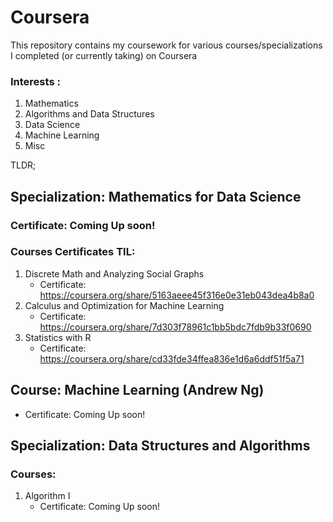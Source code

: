 # Coursera

This repository contains my coursework for various courses/specializations I completed (or currently taking) on Coursera

### Interests :
1. Mathematics
2. Algorithms and Data Structures
3. Data Science
4. Machine Learning
5. Misc

TLDR; 

## Specialization: Mathematics for Data Science
### Certificate: Coming Up soon!

### Courses Certificates TIL:
1. Discrete Math and Analyzing Social Graphs
      - Certificate: https://coursera.org/share/5163aeee45f316e0e31eb043dea4b8a0
2. Calculus and Optimization for Machine Learning
      - Certificate: https://coursera.org/share/7d303f78961c1bb5bdc7fdb9b33f0690
3. Statistics with R
      - Certificate: https://coursera.org/share/cd33fde34ffea836e1d6a6ddf51f5a71

## Course: Machine Learning (Andrew Ng)
- Certificate: Coming Up soon!

## Specialization: Data Structures and Algorithms
### Courses:
1. Algorithm I
      - Certificate: Coming Up soon!

